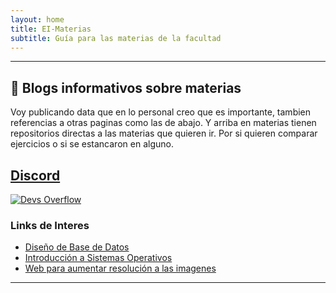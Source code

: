 ```yaml
---
layout: home
title: EI-Materias
subtitle: Guía para las materias de la facultad
---
```


---

## 🧉 Blogs informativos sobre materias

Voy publicando data que en lo personal creo que es importante, tambien referencias a otras paginas como las de abajo. Y arriba en materias tienen repositorios directas a las materias que quieren ir. Por si quieren comparar ejercicios o si se estancaron en alguno. 

## [Discord](discord.gg/Jur4R4Jcpx)

<a href="discord.gg/Jur4R4Jcpx">

![Devs Overflow](https://i.ibb.co/DLfyNb0/Mesa-de-trabajo-19beast-wwww2.png)

</a>

### Links de Interes

- [Diseño de Base de Datos](https://fabocorp.github.io/DBD/)
- [Introducción a Sistemas Operativos](https://fabocorp.github.io/ISO/)
- [Web para aumentar resolución a las imagenes](https://imgupscaler.com/)

---
